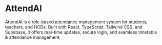 # AttendAI
AttendAI is a role-based attendance management system for students, teachers, and HODs. Built with React, TypeScript, Tailwind CSS, and Supabase, it offers real-time updates, secure login, and seamless timetable &amp; attendance management.
